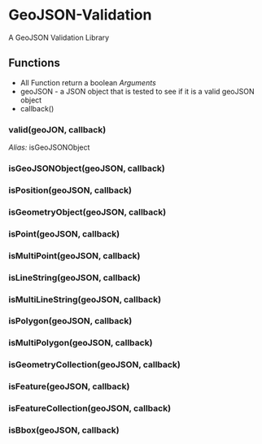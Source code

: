 GeoJSON-Validation
==================

A GeoJSON Validation Library

## Functions
* All Function return a boolean
*Arguments*
* geoJSON - a JSON object that is tested to see if it is a valid geoJSON object
* callback()

### valid(geoJON, callback)  
*Alias:* isGeoJSONObject   

### isGeoJSONObject(geoJSON, callback)

### isPosition(geoJSON, callback)

### isGeometryObject(geoJSON, callback)

### isPoint(geoJSON, callback)

### isMultiPoint(geoJSON, callback)

### isLineString(geoJSON, callback)

### isMultiLineString(geoJSON, callback)

### isPolygon(geoJSON, callback)

### isMultiPolygon(geoJSON, callback)

### isGeometryCollection(geoJSON, callback)

### isFeature(geoJSON, callback)

### isFeatureCollection(geoJSON, callback)

### isBbox(geoJSON, callback)
